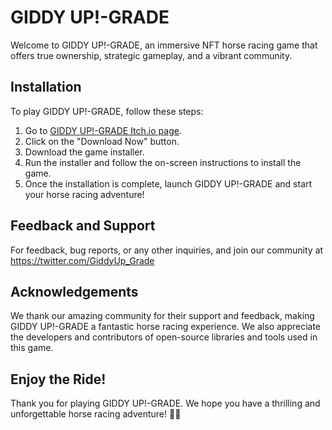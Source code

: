 # GIDDY UP!-GRADE

Welcome to GIDDY UP!-GRADE, an immersive NFT horse racing game that offers true ownership, strategic gameplay, and a vibrant community. 


## Installation

To play GIDDY UP!-GRADE, follow these steps:

1. Go to [GIDDY UP!-GRADE Itch.io page](https://giddy-up.itch.io/giddy-upgrade).
2. Click on the "Download Now" button.
4. Download the game installer.
5. Run the installer and follow the on-screen instructions to install the game.
6. Once the installation is complete, launch GIDDY UP!-GRADE and start your horse racing adventure!


## Feedback and Support

For feedback, bug reports, or any other inquiries, and join our community at https://twitter.com/GiddyUp_Grade



## Acknowledgements

We thank our amazing community for their support and feedback, making GIDDY UP!-GRADE a fantastic horse racing experience. We also appreciate the developers and contributors of open-source libraries and tools used in this game.

## Enjoy the Ride!

Thank you for playing GIDDY UP!-GRADE. We hope you have a thrilling and unforgettable horse racing adventure! 🏇🚀
